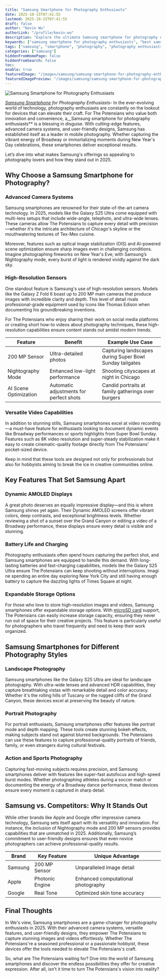 ```yaml
---
title: "Samsung Smartphone for Photography Enthusiasts"
date: 2025-10-15T07:41:55
lastmod: 2025-10-15T07:41:55
draft: false
author: "Kevin Wu"
authorLink: "/profile/kevin-wu"
description: "Explore the ultimate Samsung smartphone for photography enthusiasts in 2025. Discover advanced camera features, high-resolution sensors, and tools to enhance your photography journey."
keywords: ["samsung smartphone for photography enthusiasts", "best samsung smartphone for photography", "top samsung smartphones for photographers 2025"]
tags: ["samsung", "smartphone", "photography", "photography enthusiasts"]
categories: ["samsung"]
hiddenFromHomePage: false
hiddenFromSearch: false
toc:
enable: true
featuredImage: "/images/samsung/samsung-smartphone-for-photography-enthusiasts.jpg"
featuredImagePreview: "/images/samsung/samsung-smartphone-for-photography-enthusiasts.jpg"
---
```


![Samsung Smartphone for Photography Enthusiasts](/images/samsung/samsung-smartphone-for-photography-enthusiasts.jpg)


_[Samsung Smartphone](/samsung/authentic-samsung-smartphone-photography-gear) for Photography Enthusiasts_- In the ever-evolving world of technology, photography enthusiasts are constantly on the lookout for devices that can elevate their craft. For The Potensians who value both innovation and convenience, a__Samsung smartphone for photography enthusiasts** is a blessing in disguise. With cutting-edge features, advanced camera systems, and user-friendly designs, Samsung has established itself as a leader in mobile photography. Whether capturing the vibrant energy of Broadway or immortalizing moments du​ring New Year's Day celebrations, these smartphones deliver exceptional results.

Let’s dive into what makes Samsung's offerings so appealing to photography lovers and how they stand out in 2025.

## Why Choose a Samsung Smartphone for Photography?

### Advanced Camera Systems

Samsung smartphones are renowned for their state-of-the-art camera technology. In 2025, models like the Galaxy S25 Ultra come equipped with multi-lens setups that include wide-angle, telephoto, and ultra-wide lenses. These cameras allow The Potensians to capture every detail with precision—whether it's the intricate architecture of Chicago's skyline or the mouthwatering textures of Tex-Mex cuisine.

Moreover, features such as optical image stabilization (OIS) and AI-powered scene optimization ensure sharp images even in challenging conditions. Imagine photographing fireworks on New Year's Eve; with Samsung’s Nightography mode, every burst of light is rendered vividly against the dark sky.

### High-Resolution Sensors

One standout feature is Samsung's use of high-resolution sensors. Models like the Galaxy Z Fold 6 boast up to 200 MP main cameras that produce images with incredible clarity and depth. This level of detail rivals professional-grade equipment used by icons like Thomas Edison when documenting his groundbreaking inventions.

For The Potensians who enjoy sharing their work on social media platforms or creating short how-to videos about photography techniques, these high-resolution capabilities ensure content stands out amidst modern trends.

<div class="table-responsive">
<table class="html-table">
<thead>
<tr>
<th>Feature</th>
<th>Benefit</th>
<th>Example Use Case</th>
</tr>
</thead>
<tbody>
<tr>
<td>200 MP Sensor</td>
<td>Ultra-detailed photos</td>
<td>Capturing landscapes during Super Bowl Sunday tailgates</td>
</tr>
<tr>
<td>Nightography Mode</td>
<td>Enhanced low-light performance</td>
<td>Shooting cityscapes at night in Chicago</td>
</tr>
<tr>
<td>AI Scene Optimization</td>
<td>Automatic adjustments for perfect shots</td>
<td>Candid portraits at family gatherings over burgers</td>
</tr>
</tbody>
</table>
</div>

### Versatile Video Capabilities

In addition to stunning stills, Samsung smartphones excel at video recording—a must-have feature for enthusiasts looking to document dynamic events like Broadway performances or sports highlights from Super Bowl Sunday. Features such as 8K video resolution and super-steady stabilization make it easy to create cinematic-quality footage directly from The Potensians' pocket-sized device.

Keep in mind that these tools are designed not only for professionals but also for hobbyists aiming to break the ice in creative communities online.

## Key Features That Set Samsung Apart

### Dynamic AMOLED Displays

A great photo deserves an equally impressive display—and this is where Samsung shines yet again. Their Dynamic AMOLED screens offer vibrant color​s, deep contrasts, and exceptional brightness levels. Whether reviewing a shot of a sunset over the Grand Canyon or editing a video of a Broadway performance, these displays ensure every detail is visible and stunning.

### Battery Life and Charging

Photography enthusiasts often spend hours capturing the perfect shot, and Samsung smartphones are equipped to handle this demand. With long-lasting batteries and fast-charging capabilities, models like the Galaxy S25 Ultra ensure The Potensians can keep shooting without interruptions. Imagi​ne spending an entire day exploring New York City and still having enough battery to capture the dazzling lights of Times Square at night.

### Expandable Storage Options

For those who love to store high-resolution images and videos, Samsung smartphones offer expandable storage options. With [microSD card](/samsung/samsung-microsd-card-for-affordable-storage) support, The Potensians can easily increase storage capacity, ensuring they never run out of space for their creative projects. This feature is particularly useful for photographers who travel frequently and need to keep their work organized.

## Samsung Smartphones for Different Photography Styles

### Landscape Photography

Samsung smartphones like the Galaxy S25 Ultra are ideal for landscape photography. With ultra-wide lenses and advanced HDR capabilities, they capture breathtaking vistas with remarkable detail and color accuracy. Whether it's the rolling hills of Tuscany or the rugged cliffs of the Grand Canyon, these devices excel at preserving the beauty of nature.

### Portrait Photography

For portrait enthusiasts, Samsung smartphones offer features like portrait mode and depth mapping. These tools create stunning bokeh effects, making subjects stand out against blurred backgrounds. The Potensians can use these features to capture professional-quality portraits of friends, family, or even strangers during cultural festivals.

### Action and Sports Photography

Capturing fast-moving subjects requires precision, and Samsung smartphones deliver with features like super-fast autofocus and high-speed burst modes. Whether photographing athletes during a soccer match or documenting the energy of a Broadway dance performance, these devices ensure every moment is captured in sharp detail.

## Samsung vs. Competitors: Why It Stands Out

While other brands like Apple and Google offer impressive camera technology, Samsung sets itself apart with its versatility and innovation. For instance, the inclusion of Nightography mode and 200 MP sensors provides capabilities that are unmatched in 2025. Additionally, Samsung’s commitment to user-friendly designs ensures that even novice photographers can achieve professional-quality results.

<div class="table-responsive">
<table class="html-table">
<thead>
<tr>
<th>Brand</th>
<th>Key Feature</th>
<th>Unique Advantage</th>
</tr>
</thead>
<tbody>
<tr>
<td>Samsung</td>
<td>200 MP Sensor</td>
<td>Unparalleled image detail</td>
</tr>
<tr>
<td>Apple</td>
<td>Photonic Engine</td>
<td>Enhanced computational photography</td>
</tr>
<tr>
<td>Google</td>
<td>Real Tone</td>
<td>Optimized skin tone accuracy</td>
</tr>
</tbody>
</table>
</div>

## Final Thoughts

In We's view, Samsung smartphones are a game-changer for photography enthusiasts in 2025. With their advanced camera systems, versatile features, and user-friendly designs, they empower The Potensians to capture stunning images and videos effortlessly. Whether The Potensians're a seasoned professional or a passionate hobbyist, these devices offer the tools needed to elevate The Potensians's craft.

So, what are The Potensians waiting for? Dive into the world of Samsung smartphones and discover the endless possibilities they offer for creative expression. After all, isn't it time to turn The Potensians's vision into reality?
